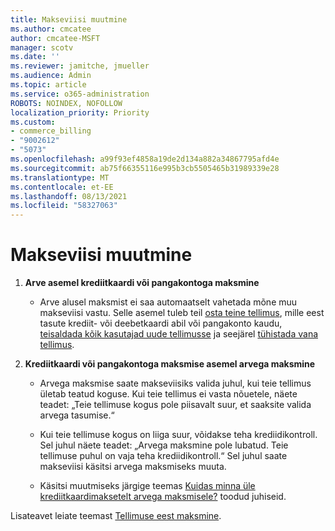 ```yaml
---
title: Makseviisi muutmine
ms.author: cmcatee
author: cmcatee-MSFT
manager: scotv
ms.date: ''
ms.reviewer: jamitche, jmueller
ms.audience: Admin
ms.topic: article
ms.service: o365-administration
ROBOTS: NOINDEX, NOFOLLOW
localization_priority: Priority
ms.custom:
- commerce_billing
- "9002612"
- "5073"
ms.openlocfilehash: a99f93ef4858a19de2d134a882a34867795afd4e
ms.sourcegitcommit: ab75f66355116e995b3cb5505465b31989339e28
ms.translationtype: MT
ms.contentlocale: et-EE
ms.lasthandoff: 08/13/2021
ms.locfileid: "58327063"
---
```

# <a name="change-payment-method-fromto"></a>Makseviisi muutmine

1. **Arve asemel krediitkaardi või pangakontoga maksmine**

    - Arve alusel maksmist ei saa automaatselt vahetada mõne muu makseviisi vastu. Selle asemel tuleb teil [osta teine tellimus](https://docs.microsoft.com/microsoft-365/commerce/try-or-buy-microsoft-365#buy-a-different-subscription), mille eest tasute krediit- või deebetkaardi abil või pangakonto kaudu, [teisaldada kõik kasutajad uude tellimusse](https://docs.microsoft.com/microsoft-365/commerce/subscriptions/move-users-different-subscription) ja seejärel [tühistada vana tellimus](https://docs.microsoft.com/microsoft-365/commerce/subscriptions/cancel-your-subscription).

2. **Krediitkaardi või pangakontoga maksmise asemel arvega maksmine**

    - Arvega maksmise saate makseviisiks valida juhul, kui teie tellimus ületab teatud koguse. Kui teie tellimus ei vasta nõuetele, näete teadet: „Teie tellimuse kogus pole piisavalt suur, et saaksite valida arvega tasumise.“

    - Kui teie tellimuse kogus on liiga suur, võidakse teha krediidikontroll. Sel juhul näete teadet: „Arvega maksmine pole lubatud. Teie tellimuse puhul on vaja teha krediidikontroll.“ Sel juhul saate makseviisi käsitsi arvega maksmiseks muuta.

    - Käsitsi muutmiseks järgige teemas [Kuidas minna üle krediitkaardimaksetelt arvega maksmisele?](how-do-i-change-from-credit-card-payments-to-invoice.md) toodud juhiseid.

Lisateavet leiate teemast [Tellimuse eest maksmine](https://docs.microsoft.com/microsoft-365/commerce/billing-and-payments/pay-for-your-subscription).
